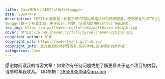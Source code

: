 ```yaml
---
title: Java开发5：RESTful服务+Swagger
date: 2024-4-9
description: RESTful服务是一种基于REST架构风格设计的网络服务，使用标准的HTTP方法（如GET、POST、PUT、DELETE）来实现对资源的CRUD（Create、Read、Update、Delete）操作。其设计风格简洁灵活，使得服务之间的通信更加便捷。
Swagger是一个开源工具，用于设计、构建、记录和使用RESTful Web服务。
top_img: https://w.wallhaven.cc/full/m3/wallhaven-m3oq1k.jpg
cover: https://w.wallhaven.cc/full/2y/wallhaven-2y53pm.jpg
copyright_author: 驴哥
copyright_url: https://modestyzht.github.io/
copyright_info: 此文章版权为驴哥所有,如有转载,请注明来自原作者
categories: Java
---
```


感谢你阅读我的博客文章！如果你有任何问题或想了解更多关于这个项目的内容，请随时与我联系。
QQ邮箱：2855935354@qq.com
